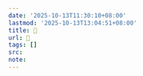 ```yaml
---
date: '2025-10-13T11:30:10+08:00'
lastmod: '2025-10-13T13:04:51+08:00'
title: 󰤭
url: 󰤭
tags: []
src:
note:
---
```

